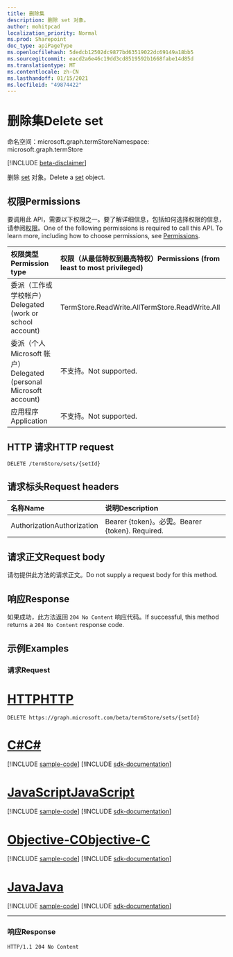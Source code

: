 ```yaml
---
title: 删除集
description: 删除 set 对象。
author: mohitpcad
localization_priority: Normal
ms.prod: Sharepoint
doc_type: apiPageType
ms.openlocfilehash: 5dedcb12502dc9877bd63519022dc69149a18bb5
ms.sourcegitcommit: eacd2a6e46c19dd3cd8519592b1668fabe14d85d
ms.translationtype: MT
ms.contentlocale: zh-CN
ms.lasthandoff: 01/15/2021
ms.locfileid: "49874422"
---
```

# <a name="delete-set"></a><span data-ttu-id="d54c2-103">删除集</span><span class="sxs-lookup"><span data-stu-id="d54c2-103">Delete set</span></span>
<span data-ttu-id="d54c2-104">命名空间：microsoft.graph.termStore</span><span class="sxs-lookup"><span data-stu-id="d54c2-104">Namespace: microsoft.graph.termStore</span></span>

[!INCLUDE [beta-disclaimer](../../includes/beta-disclaimer.md)]

<span data-ttu-id="d54c2-105">删除 [set](../resources/termstore-set.md) 对象。</span><span class="sxs-lookup"><span data-stu-id="d54c2-105">Delete a [set](../resources/termstore-set.md) object.</span></span>

## <a name="permissions"></a><span data-ttu-id="d54c2-106">权限</span><span class="sxs-lookup"><span data-stu-id="d54c2-106">Permissions</span></span>
<span data-ttu-id="d54c2-p101">要调用此 API，需要以下权限之一。要了解详细信息，包括如何选择权限的信息，请参阅[权限](/graph/permissions-reference)。</span><span class="sxs-lookup"><span data-stu-id="d54c2-p101">One of the following permissions is required to call this API. To learn more, including how to choose permissions, see [Permissions](/graph/permissions-reference).</span></span>

|<span data-ttu-id="d54c2-109">权限类型</span><span class="sxs-lookup"><span data-stu-id="d54c2-109">Permission type</span></span>|<span data-ttu-id="d54c2-110">权限（从最低特权到最高特权）</span><span class="sxs-lookup"><span data-stu-id="d54c2-110">Permissions (from least to most privileged)</span></span>|
|:---|:---|
|<span data-ttu-id="d54c2-111">委派（工作或学校帐户）</span><span class="sxs-lookup"><span data-stu-id="d54c2-111">Delegated (work or school account)</span></span> |<span data-ttu-id="d54c2-112">TermStore.ReadWrite.All</span><span class="sxs-lookup"><span data-stu-id="d54c2-112">TermStore.ReadWrite.All</span></span> |
|<span data-ttu-id="d54c2-113">委派（个人 Microsoft 帐户）</span><span class="sxs-lookup"><span data-stu-id="d54c2-113">Delegated (personal Microsoft account)</span></span> | <span data-ttu-id="d54c2-114">不支持。</span><span class="sxs-lookup"><span data-stu-id="d54c2-114">Not supported.</span></span>    |
|<span data-ttu-id="d54c2-115">应用程序</span><span class="sxs-lookup"><span data-stu-id="d54c2-115">Application</span></span> | <span data-ttu-id="d54c2-116">不支持。</span><span class="sxs-lookup"><span data-stu-id="d54c2-116">Not supported.</span></span> |


## <a name="http-request"></a><span data-ttu-id="d54c2-117">HTTP 请求</span><span class="sxs-lookup"><span data-stu-id="d54c2-117">HTTP request</span></span>

<!-- {
  "blockType": "ignored"
}
-->
``` http
DELETE /termStore/sets/{setId}
```

## <a name="request-headers"></a><span data-ttu-id="d54c2-118">请求标头</span><span class="sxs-lookup"><span data-stu-id="d54c2-118">Request headers</span></span>
|<span data-ttu-id="d54c2-119">名称</span><span class="sxs-lookup"><span data-stu-id="d54c2-119">Name</span></span>|<span data-ttu-id="d54c2-120">说明</span><span class="sxs-lookup"><span data-stu-id="d54c2-120">Description</span></span>|
|:---|:---|
|<span data-ttu-id="d54c2-121">Authorization</span><span class="sxs-lookup"><span data-stu-id="d54c2-121">Authorization</span></span>|<span data-ttu-id="d54c2-p102">Bearer {token}。必需。</span><span class="sxs-lookup"><span data-stu-id="d54c2-p102">Bearer {token}. Required.</span></span>|

## <a name="request-body"></a><span data-ttu-id="d54c2-124">请求正文</span><span class="sxs-lookup"><span data-stu-id="d54c2-124">Request body</span></span>
<span data-ttu-id="d54c2-125">请勿提供此方法的请求正文。</span><span class="sxs-lookup"><span data-stu-id="d54c2-125">Do not supply a request body for this method.</span></span>

## <a name="response"></a><span data-ttu-id="d54c2-126">响应</span><span class="sxs-lookup"><span data-stu-id="d54c2-126">Response</span></span>

<span data-ttu-id="d54c2-127">如果成功，此方法返回 `204 No Content` 响应代码。</span><span class="sxs-lookup"><span data-stu-id="d54c2-127">If successful, this method returns a `204 No Content` response code.</span></span>

## <a name="examples"></a><span data-ttu-id="d54c2-128">示例</span><span class="sxs-lookup"><span data-stu-id="d54c2-128">Examples</span></span>

### <a name="request"></a><span data-ttu-id="d54c2-129">请求</span><span class="sxs-lookup"><span data-stu-id="d54c2-129">Request</span></span>

# <a name="http"></a>[<span data-ttu-id="d54c2-130">HTTP</span><span class="sxs-lookup"><span data-stu-id="d54c2-130">HTTP</span></span>](#tab/http)
<!-- {
  "blockType": "request",
  "name": "delete_set"
}
-->
``` http
DELETE https://graph.microsoft.com/beta/termStore/sets/{setId}
```
# <a name="c"></a>[<span data-ttu-id="d54c2-131">C#</span><span class="sxs-lookup"><span data-stu-id="d54c2-131">C#</span></span>](#tab/csharp)
[!INCLUDE [sample-code](../includes/snippets/csharp/delete-set-csharp-snippets.md)]
[!INCLUDE [sdk-documentation](../includes/snippets/snippets-sdk-documentation-link.md)]

# <a name="javascript"></a>[<span data-ttu-id="d54c2-132">JavaScript</span><span class="sxs-lookup"><span data-stu-id="d54c2-132">JavaScript</span></span>](#tab/javascript)
[!INCLUDE [sample-code](../includes/snippets/javascript/delete-set-javascript-snippets.md)]
[!INCLUDE [sdk-documentation](../includes/snippets/snippets-sdk-documentation-link.md)]

# <a name="objective-c"></a>[<span data-ttu-id="d54c2-133">Objective-C</span><span class="sxs-lookup"><span data-stu-id="d54c2-133">Objective-C</span></span>](#tab/objc)
[!INCLUDE [sample-code](../includes/snippets/objc/delete-set-objc-snippets.md)]
[!INCLUDE [sdk-documentation](../includes/snippets/snippets-sdk-documentation-link.md)]

# <a name="java"></a>[<span data-ttu-id="d54c2-134">Java</span><span class="sxs-lookup"><span data-stu-id="d54c2-134">Java</span></span>](#tab/java)
[!INCLUDE [sample-code](../includes/snippets/java/delete-set-java-snippets.md)]
[!INCLUDE [sdk-documentation](../includes/snippets/snippets-sdk-documentation-link.md)]

---



### <a name="response"></a><span data-ttu-id="d54c2-135">响应</span><span class="sxs-lookup"><span data-stu-id="d54c2-135">Response</span></span>

<!-- {
  "blockType": "response",
  "truncated": true
}
-->
``` http
HTTP/1.1 204 No Content
```

[microsoft.graph.termStore.group]: ../resources/termstore-group.md
[microsoft.graph.termStore.set]: ../resources/termstore-set.md

<!--
{
  "type": "#page.annotation",
  "description": "Delete a termSet entity in termStore",
  "keywords": "term,termStore",
  "section": "documentation",
  "tocPath": "termStore/Delete termSet",
  "suppressions": [
  ]
}
-->


